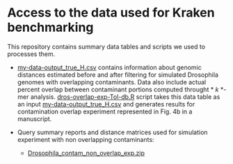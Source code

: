 # Access to the data used for Kraken benchmarking

This repository contains summary data tables and scripts we used to processes them.

* [my-data-output_true_H.csv](https://github.com/noraracht/kraken_scripts/blob/master/my-data-output_true_H.csv) contains information about genomic distances estimated before and after filtering for simulated Drosophila genomes with overlapping contaminants. Data also include actual percent overlap between contaminant portions computed throught * *k* *\-mer analysis. [dros-overlap-exp-Tol-db.R](https://github.com/noraracht/kraken_scripts/blob/master/dros-overlap-exp-Tol-db.R) script takes this data table as an input [my-data-output_true_H.csv](https://github.com/noraracht/kraken_scripts/blob/master/my-data-output_true_H.csv) and generates results for contamination overlap experiment represented in Fig. 4b in a manuscript.


* Query summary reports and distance matrices used for simulation experiment with non overlapping contaminants:
    - [Drosophila_contam_non_overlap_exp.zip](https://github.com/noraracht/kraken_raw_data/blob/master/Drosophila_contam_non_overlap_exp.zip)



